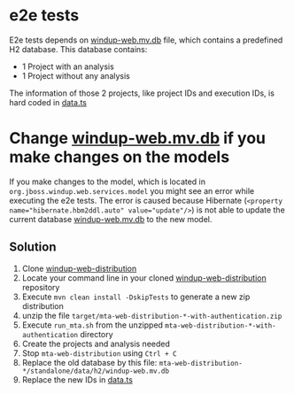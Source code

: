 e2e tests
=====================

E2e tests depends on [windup-web.mv.db](src/main/resources/h2/windup-web.mv.db) file, which contains a predefined H2 database.
This database contains:

- 1 Project with an analysis
- 1 Project without any analysis
 
The information of those 2 projects, like project IDs and execution IDs, is hard coded in [data.ts](src/main/npm/e2e/utils/data.ts) 

Change [windup-web.mv.db](src/main/resources/h2/windup-web.mv.db) if you make changes on the models
======================================
If you make changes to the model, which is located in `org.jboss.windup.web.services.model` you might see an error while executing the e2e tests.
The error is caused because Hibernate (`<property name="hibernate.hbm2ddl.auto" value="update"/>`) is not able to update the current database [windup-web.mv.db](src/main/resources/h2/windup-web.mv.db) to the new model.

Solution
-------------

1. Clone [windup-web-distribution](https://github.com/windup/windup-web-distribution)
1. Locate your command line in your cloned [windup-web-distribution](https://github.com/windup/windup-web-distribution) repository
1. Execute `mvn clean install -DskipTests` to generate a new zip distribution
1. unzip the file `target/mta-web-distribution-*-with-authentication.zip`
1. Execute `run_mta.sh` from the unzipped `mta-web-distribution-*-with-authentication` directory
1. Create the projects and analysis needed
1. Stop `mta-web-distribution` using `Ctrl + C`
1. Replace the old database by this file: `mta-web-distribution-*/standalone/data/h2/windup-web.mv.db`
1. Replace the new IDs in [data.ts](src/main/npm/e2e/utils/data.ts)
